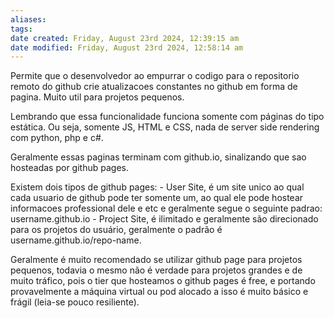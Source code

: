 ```yaml
---
aliases: 
tags: 
date created: Friday, August 23rd 2024, 12:39:15 am
date modified: Friday, August 23rd 2024, 12:58:14 am
---
```

Permite que o desenvolvedor ao empurrar o codigo para o repositorio remoto do github crie atualizacoes constantes no github em forma de pagina. Muito util para projetos pequenos.

Lembrando que essa funcionalidade funciona somente com páginas do tipo estática. Ou seja, somente JS, HTML e CSS, nada de server side rendering com python, php e c#.

Geralmente essas paginas terminam com github.io, sinalizando que sao hosteadas por github pages.

Existem dois tipos de github pages:
	- User Site, é um site unico ao qual cada usuario de github pode ter somente um, ao qual ele pode hostear informacoes professional dele e etc e geralmente segue o seguinte padrao: username.github.io
	- Project Site, é ilimitado e geralmente são direcionado para os projetos do usuário, geralmente o padrão é username.github.io/repo-name.

Geralmente é muito recomendado se utilizar github page para projetos pequenos, todavia o mesmo não é verdade para projetos grandes e de muito tráfico, pois o tier que hosteamos o github pages é free, e portando provavelmente a máquina virtual ou pod alocado a isso é muito básico e frágil (leia-se pouco resiliente).